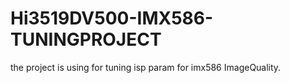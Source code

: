 # Hi3519DV500-IMX586-TUNINGPROJECT
the project is using for tuning isp param for imx586 ImageQuality.
